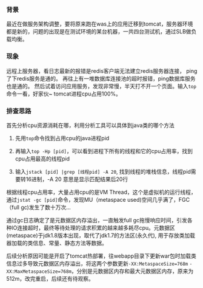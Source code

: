 ### 背景
最近在做服务架构调整，要将原来跑在was上的应用迁移到tomcat，服务器环境都是新的，问题的出现是在测试环境的某台机器，一共四台测试机，通过SLB做负载均衡。

### 现象
远程上服务器，看日志最新的报错是redis客户端无法建立redis服务器连接， ping了下redis服务是通的。 再往上有一堆数据库连接池的超时报错，ping数据库服务也是通的。
然后试着访问应用服务，发现非常慢，半天打不开一个页面。输入`top`命令一看，好家伙~ tomcat进程cpu占用100%。

### 排查思路
首先分析cpu资源消耗在哪，利用分析工具可以具体到java类的哪个方法  

1. 先用`top`命令找到占用cpu的java进程pid

2. 再输入`top -Hp [pid]`，可以看到进程下所有的线程和它的cpu占用率，找到cpu占用最高的线程pid

3. 输入`jstack [pid] |grep [线程pid] -A 20`, 找到线程的堆栈信息，线程pid需要转16进制，-A 20 意思是显示匹配结果后20行
  
根据线程cpu占用率，大量占用cpu的是VM Thread，这个是虚拟机的运行线程，通过`jstat -gc [pid]`命令，发现MU（metaspace used)空间几乎满了，FGC（full gc)发生了数十万次...  
  
通过gc日志确定了是元数据区内存溢出，一直触发full gc拖慢响应时间，引发各种IO连接超时，最终等待处理的请求积累的越来越多耗尽cpu。元数据区(metaspace)于jdk1.8版本出现，取代了jdk1.7的方法区(永久代), 用于存放类加载器加载的类信息、常量、静态方法等数据。 
    
后续分析原因可能是开启了tomcat热部署，往webapp目录下更新war包时加载类信息过多导致元数据区内存溢出，将这两个参数更新`-XX:MetaspaceSize=768m` `-XX:MaxMetaspaceSize=768m`，分别是元数据区内存和最大元数据区内存，原来为512m，改完重启，后续还有待观察。
